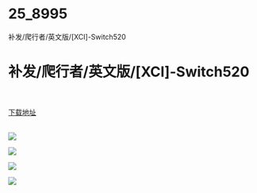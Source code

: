 # 25_8995
补发/爬行者/英文版/[XCI]-Switch520
# 补发/爬行者/英文版/[XCI]-Switch520
 <br/></br>
[下载地址](https://www.switch520.cc/article/8995 "下载地址")
<br/></br>

<p><span style="color: #ffffff;"><strong><img src="https://www.switch520.cc/muke_img/upload_art_editor_20210109-1_415e1084e45b483387e4e0d767e92b8e.jpg"></strong></span></p>
<p><span style="color: #ffffff;"><strong><img src="https://www.switch520.cc/muke_img/upload_art_editor_20210109-1_ff484d3f329633a4a903051d639b183f.jpg"></strong></span></p>
<p><span style="color: #ffffff;"><strong><img src="https://www.switch520.cc/muke_img/upload_art_editor_20210109-1_cb76da9aed1f02dec2ccff4987112cf5.jpg"></strong></span></p>
<p><span style="color: #ffffff;"><strong><img src="https://www.switch520.cc/muke_img/upload_art_editor_20210109-1_0d6d9adaeb96b3da95260ebce741cd6b.jpg"></strong></span></p>
<p>&nbsp;</p>
<p><span style="color: #ffffff;"><strong>&nbsp;</strong></span></p>
